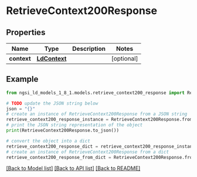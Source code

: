 # RetrieveContext200Response


## Properties

Name | Type | Description | Notes
------------ | ------------- | ------------- | -------------
**context** | [**LdContext**](LdContext.md) |  | [optional] 

## Example

```python
from ngsi_ld_models_1_8_1.models.retrieve_context200_response import RetrieveContext200Response

# TODO update the JSON string below
json = "{}"
# create an instance of RetrieveContext200Response from a JSON string
retrieve_context200_response_instance = RetrieveContext200Response.from_json(json)
# print the JSON string representation of the object
print(RetrieveContext200Response.to_json())

# convert the object into a dict
retrieve_context200_response_dict = retrieve_context200_response_instance.to_dict()
# create an instance of RetrieveContext200Response from a dict
retrieve_context200_response_from_dict = RetrieveContext200Response.from_dict(retrieve_context200_response_dict)
```
[[Back to Model list]](../README.md#documentation-for-models) [[Back to API list]](../README.md#documentation-for-api-endpoints) [[Back to README]](../README.md)


